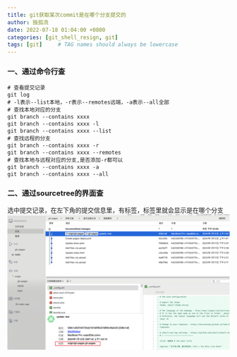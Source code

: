 ```yaml
---
title: git获取某次commit是在哪个分支提交的
author: 独孤流
date: 2022-07-18 01:04:00 +0800
categories: [git_shell_resign, git]
tags: [git]     # TAG names should always be lowercase
---
```


### 一、通过命令行查
```
# 查看提交记录
git log
# -l表示--list本地，-r表示--remotes远端，-a表示--all全部
# 查找本地对应的分支
git branch --contains xxxx
git branch --contains xxxx -l
git branch --contains xxxx --list
# 查找远程的分支
git branch --contains xxxx -r
git branch --contains xxxx --remotes
# 查找本地与远程对应的分支,是否添加-r都可以
git branch --contains xxxx -a 
git branch --contains xxxx --all
```

### 二、通过sourcetree的界面查
选中提交记录，在左下角的提交信息里，有标签，标签里就会显示是在哪个分支
![image](/assets/img/git/git-07-01.png)